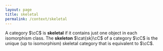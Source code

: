 ```yaml
---
layout: page
title: skeletal
permalink: /context/skeletal
---
```

A category $\cC$ is **skeletal** if it contains just one object in each isomorphism class. The **skeleton** $\cat{sk}\cC$ of a category $\cC$ is the unique (up to isomorphism) skeletal category that is equivalent to $\cC$.
